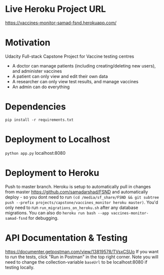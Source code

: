 # Live Heroku Project URL
https://vaccines-monitor-samad-fsnd.herokuapp.com/

# Motivation
Udacity Full-stack Capstone Project for Vaccine testing centres
- A doctor can manage patients (including creating/deleting new users), and administer vaccines
- A patient can only view and edit their own data
- A researcher can only view test results, and manage vaccines
- An admin can do everything

# Dependencies
`pip install -r requirements.txt`

# Deployment to Localhost
`python app.py`
localhost:8080

# Deployment to Heroku
Push to master branch.
Heroku is setup to automatically pull in changes from master https://github.com/samadarshad/FSND and automatically deploy - so you dont need to run `(cd /media/sf_share/FSND && git subtree push --prefix projects/capstone/vaccines_monitor heroku master)`. You'd only need to run `run_migrations_on_heroku.sh` after any database migrations. You can also do `heroku run bash --app vaccines-monitor-samad-fsnd` for debugging.

# API Documentation & Testing
https://documenter.getpostman.com/view/13819578/TVsxCSUo 
If you want to run the tests, click "Run in Postman" in the top right corner.
Note you will need to change the collection-variable `baseUrl` to be localhost:8080 if testing locally.

